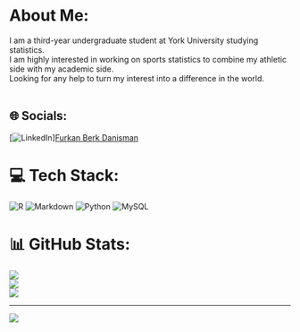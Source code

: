 #  About Me:
I am a third-year undergraduate student at York University studying statistics. <br>I am highly interested in working on sports statistics to combine my athletic side with my academic side. <br>Looking for any help to turn my interest into a difference in the world.  <br><br>


## 🌐 Socials:
[![LinkedIn](https://img.shields.io/badge/LinkedIn-%230077B5.svg?logo=linkedin&logoColor=white)][Furkan Berk Danisman](https://www.linkedin.com/in/furkan-berk-dan%C4%B1%C5%9Fman-b0a504234/) 

# 💻 Tech Stack:
![R](https://img.shields.io/badge/r-%23276DC3.svg?style=for-the-badge&logo=r&logoColor=white) ![Markdown](https://img.shields.io/badge/markdown-%23000000.svg?style=for-the-badge&logo=markdown&logoColor=white) ![Python](https://img.shields.io/badge/python-3670A0?style=for-the-badge&logo=python&logoColor=ffdd54) ![MySQL](https://img.shields.io/badge/mysql-%2300f.svg?style=for-the-badge&logo=mysql&logoColor=white)
# 📊 GitHub Stats:
![](https://github-readme-stats.vercel.app/api?username=FurkanDanisman&theme=dark&hide_border=false&include_all_commits=false&count_private=false)<br/>
![](https://github-readme-streak-stats.herokuapp.com/?user=FurkanDanisman&theme=dark&hide_border=false)<br/>
![](https://github-readme-stats.vercel.app/api/top-langs/?username=FurkanDanisman&theme=dark&hide_border=false&include_all_commits=false&count_private=false&layout=compact)

---
[![](https://visitcount.itsvg.in/api?id=FurkanDanisman&icon=0&color=0)](https://visitcount.itsvg.in)
<!---
FurkanDanisman/FurkanDanisman is a ✨ special ✨ repository because its `README.md` (this file) appears on your GitHub profile.
You can click the Preview link to take a look at your changes.
--->
